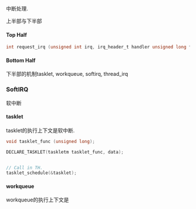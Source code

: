 中断处理.



上半部与下半部


#### Top Half


```c
int request_irq (unsigned int irq, irq_header_t handler unsigned long flags, const char *name, void *dev);
```





#### Bottom Half

下半部的机制tasklet, workqueue, softirq, thread_irq



### SoftIRQ

软中断

#### tasklet

tasklet的执行上下文是软中断.

```c
void tasklet_func (unsigned long);

DECLARE_TASKLET(taskletm tasklet_func, data);


// Call in TH.
tasklet_schedule(&tasklet);
```

#### workqueue

workqueue的执行上下文是

